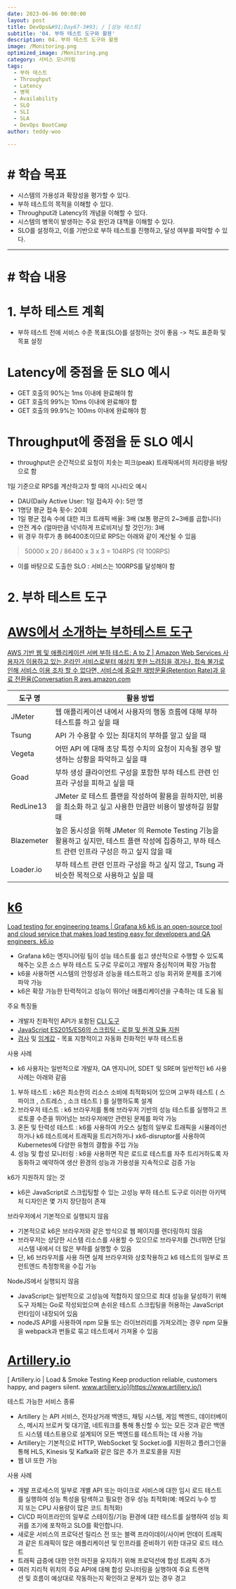 ```yaml
---
date: 2023-06-06 00:00:00
layout: post
title: DevOps&#91;Day67-3#93; / [성능 테스트]
subtitle: '04. 부하 테스트 도구와 활용'
description: 04. 부하 테스트 도구와 활용
image: /Monitoring.png
optimized_image: /Monitoring.png
category: 서비스 모니터링
tags:
  - 부하 테스트
  - Throughput
  - Latency
  - 병목
  - Availability
  - SLO
  - SLI
  - SLA
  - DevOps BootCamp
author: teddy-woo

---
```


# **# 학습 목표**

- 시스템의 가용성과 확장성을 평가할 수 있다.
- 부하 테스트의 목적을 이해할 수 있다.
- Throughput과 Latency의 개념을 이해할 수 있다.
- 시스템의 병목이 발생하는 주요 원인과 대책을 이해할 수 있다.
- SLO를 설정하고, 이를 기반으로 부하 테스트를 진행하고, 달성 여부를 파악할 수 있다.

---

# **# 학습 내용**

# 1. 부하 테스트 계획

- 부하 테스트 전에 서비스 수준 목표(SLO)를 설정하는 것이 좋음 -> 척도 표준화 및 목표 설정

# Latency에 중점을 둔 SLO 예시

- GET 호출의 90%는 1ms 이내에 완료해야 함
- GET 호출의 99%는 10ms 이내에 완료해야 함
- GET 호출의 99.9%는 100ms 이내에 완료해야 함

# Throughput에 중점을 둔 SLO 예시

- throughput은 순간적으로 요청이 치솟는 피크(peak) 트래픽에서의 처리량을 바탕으로 함

1일 기준으로 RPS를 계산하고자 할 때의 시나리오 예시

- DAU(Daily Active User: 1일 접속자 수): 5만 명
- 1명당 평균 접속 횟수: 20회
- 1일 평균 접속 수에 대한 피크 트래픽 배율: 3배 (보통 평균의 2~3배를 곱합니다)
- 안전 계수 (얼마만큼 넉넉하게 프로비저닝 할 것인가): 3배
- 위 경우 하루가 총 86400초이므로 RPS는 아래와 같이 계산될 수 있음

> 50000 x 20 / 86400 x 3 x 3 = 104RPS (약 100RPS)
> 
- 이를 바탕으로 도출한 SLO : 서비스는 100RPS를 달성해야 함

# 2. 부하 테스트 도구

# [AWS에서 소개하는 부하테스트 도구](https://aws.amazon.com/ko/blogs/korea/how-to-loading-test-based-on-aws/)

[
AWS 기반 웹 및 애플리케이션 서버 부하 테스트: A to Z | Amazon Web Services
사용자가 이용하고 있는 온라인 서비스로부터 예상치 못한 느려짐을 겪거나, 접속 불가로 인해 서비스 이용 조차 할 수 없다면, 서비스에 중요한 재방문율(Retention Rate)과 유료 전환율(Conversation R
aws.amazon.com](https://aws.amazon.com/ko/blogs/korea/how-to-loading-test-based-on-aws/)

| 도구 명 | 활용 방법 |
| --- | --- |
| JMeter | 웹 애플리케이션 내에서 사용자의 행동 흐름에 대해 부하 테스트를 하고 싶을 때 |
| Tsung | API 가 수용할 수 있는 최대치의 부하를 알고 싶을 때 |
| Vegeta | 어떤 API 에 대해 초당 특정 수치의 요청이 지속될 경우 발생하는 상황을 파악하고 싶을 때 |
| Goad | 부하 생성 클라이언트 구성을 포함한 부하 테스트 관련 인프라 구성을 피하고 싶을 때 |
| RedLine13 | JMeter 로 테스트 플랜을 작성하여 활용을 원하지만, 비용을 최소화 하고 싶고 사용한 만큼만 비용이 발생하길 원할 때 |
| Blazemeter | 높은 동시성을 위해 JMeter 의 Remote Testing 기능을 활용하고 싶지만, 테스트 플랜 작성에 집중하고, 부하 테스트 관련 인프라 구성은 하고 싶지 않을 때 |
| Loader.io | 부하 테스트 관련 인프라 구성을 하고 싶지 않고, Tsung 과 비슷한 목적으로 사용하고 싶을 때 |

# [k6](https://k6.io/)

[
Load testing for engineering teams | Grafana k6
k6 is an open-source tool and cloud service that makes load testing easy for developers and QA engineers.
k6.io](https://k6.io/)

- Grafana k6는 엔지니어링 팀이 성능 테스트를 쉽고 생산적으로 수행할 수 있도록 해주는 오픈 소스 부하 테스트 도구로 무료이고 개발자 중심적이며 확장 가능함
- k6을 사용하면 시스템의 안정성과 성능을 테스트하고 성능 회귀와 문제를 조기에 파악 가능
- k6은 확장 가능한 탄력적이고 성능이 뛰어난 애플리케이션을 구축하는 데 도움 됨

주요 특징들

- 개발자 친화적인 API가 포함된 [CLI 도구](https://k6.io/docs/using-k6/k6-options/how-to/)
- [JavaScript ES2015/ES6의 스크립팅 - 로컬 및 원격 모듈 지원](https://k6.io/docs/using-k6/modules/)
- [검사](https://k6.io/docs/using-k6/checks/) 및 [임계값](https://k6.io/docs/using-k6/thresholds/) - 목표 지향적이고 자동화 친화적인 부하 테스트용

사용 사례

- k6 사용자는 일반적으로 개발자, QA 엔지니어, SDET 및 SRE며 일반적인 k6 사용 사례는 아래와 같음
1. 부하 테스트 : k6은 최소한의 리소스 소비에 최적화되어 있으며 고부하 테스트 ( 스파이크 , 스트레스 , 소크 테스트 ) 를 실행하도록 설계
2. 브라우저 테스트 : k6 브라우저를 통해 브라우저 기반의 성능 테스트를 실행하고 프로토콜 수준을 뛰어넘는 브라우저에만 관련된 문제를 파악 가능
3. 혼돈 및 탄력성 테스트 : k6를 사용하여 카오스 실험의 일부로 트래픽을 시뮬레이션하거나 k6 테스트에서 트래픽을 트리거하거나 xk6-disruptor를 사용하여 Kubernetes에 다양한 유형의 결함을 주입 가능
4. 성능 및 합성 모니터링 : k6을 사용하면 작은 로드로 테스트를 자주 트리거하도록 자동화하고 예약하여 생산 환경의 성능과 가용성을 지속적으로 검증 가능

k6가 지원하지 않는 것

- k6은 JavaScript로 스크립팅할 수 있는 고성능 부하 테스트 도구로 이러한 아키텍처 디자인은 몇 가지 장단점이 존재

브라우저에서 기본적으로 실행되지 않음

- 기본적으로 k6은 브라우저와 같은 방식으로 웹 페이지를 렌더링하지 않음
- 브라우저는 상당한 시스템 리소스를 사용할 수 있으므로 브라우저를 건너뛰면 단일 시스템 내에서 더 많은 부하를 실행할 수 있음
- 단, k6 브라우저를 사용 하면 실제 브라우저와 상호작용하고 k6 테스트의 일부로 프런트엔드 측정항목을 수집 가능

NodeJS에서 실행되지 않음

- JavaScript는 일반적으로 고성능에 적합하지 않으므로 최대 성능을 달성하기 위해 도구 자체는 Go로 작성되었으며 손쉬운 테스트 스크립팅을 허용하는 JavaScript 런타임이 내장되어 있음
- nodeJS API를 사용하여 npm 모듈 또는 라이브러리를 가져오려는 경우 npm 모듈을 webpack과 번들로 묶고 테스트에서 가져올 수 있음

# [Artillery.io](https://www.artillery.io/)

[
Artillery.io | Load & Smoke Testing
Keep production reliable, customers happy, and pagers silent.
www.artillery.io](https://www.artillery.io/)

테스트 가능한 서비스 종류

- Artillery 는 API 서비스, 전자상거래 백엔드, 채팅 시스템, 게임 백엔드, 데이터베이스, 메시지 브로커 및 대기열, 네트워크를 통해 통신할 수 있는 모든 것과 같은 백엔드 시스템 테스트용으로 설계되어 모든 백엔드를 테스트하는 데 사용 가능
- Artillery는 기본적으로 HTTP, WebSocket 및 Socket.io를 지원하고 플러그인을 통해 HLS, Kinesis 및 Kafka와 같은 많은 추가 프로토콜을 지원
- 웹 UI 또한 가능

사용 사례

- 개발 프로세스의 일부로 개별 API 또는 마이크로 서비스에 대한 임시 로드 테스트를 실행하여 성능 특성을 탐색하고 필요한 경우 성능 최적화(예: 메모리 누수 방지 또는 CPU 사용량이 많은 코드 최적화)
- CI/CD 파이프라인의 일부로 스테이징/기능 환경에 대한 테스트를 실행하여 성능 회귀를 조기에 포착하고 SLO를 확인합니다.
- 새로운 서비스의 프로덕션 릴리스 전 또는 블랙 프라이데이/사이버 먼데이 트래픽과 같은 트래픽이 많은 애플리케이션 및 인프라를 준비하기 위한 대규모 로드 테스트
- 트래픽 급증에 대한 안전 마진을 유지하기 위해 프로덕션에 합성 트래픽 추가
- 여러 지리적 위치의 주요 API에 대해 합성 모니터링을 실행하여 주요 트랜잭션 및 흐름이 예상대로 작동하는지 확인하고 문제가 있는 경우 경고